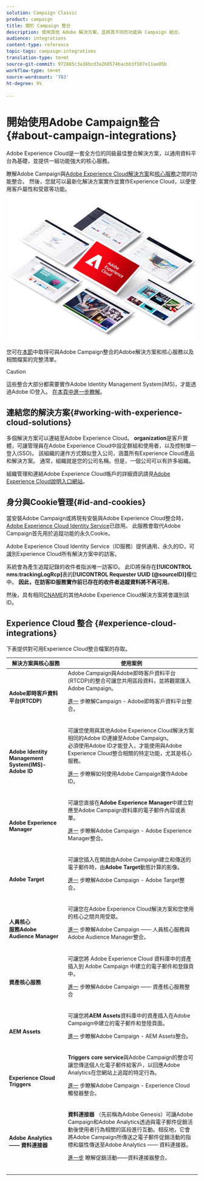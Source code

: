 ```yaml
---
solution: Campaign Classic
product: campaign
title: 關於 Campaign 整合
description: 使用其他 Adobe 解決方案，並將其不同的功能與 Campaign 結合。
audience: integrations
content-type: reference
topic-tags: campaign-integrations
translation-type: tm+mt
source-git-commit: 972885c3a38bcd3a260574bacbb3f507e11ae05b
workflow-type: tm+mt
source-wordcount: '783'
ht-degree: 9%

---
```



# 開始使用Adobe Campaign整合{#about-campaign-integrations}

Adobe Experience Cloud是一套全方位的同級最佳整合解決方案，以通用資料平台為基礎，並提供一組功能強大的核心服務。

瞭解Adobe Campaign與[Adobe Experience Cloud解決方案](https://docs.adobe.com/content/help/en/core-services/interface/marketing-cloud-integrations.html)和[核心服務](https://docs.adobe.com/content/help/en/core-services/interface/about-core-services/core-services.html)之間的功能整合。 然後，您就可以最新化解決方案實作並實作Experience Cloud，以便使用客戶屬性和受眾等功能。

![](assets/ExCloud-solutions.png)

您可在[本節](#experience-cloud-integrations)中取得可與Adobe Campaign整合的Adobe解決方案和核心服務以及相關檔案的完整清單。

>[!CAUTION]
>
>這些整合大部分都需要實作Adobe Identity Management System(IMS)，才能透過Adobe ID登入。 [在本頁中進一步瞭解](../../integrations/using/about-adobe-id.md)。


## 連結您的解決方案{#working-with-experience-cloud-solutions}

多個解決方案可以連結至Adobe Experience Cloud。 **organization**&#x200B;是客戶實體，可讓管理員在Adobe Experience Cloud中設定群組和使用者，以及控制單一登入(SSO)。 該組織的運作方式類似登入公司，涵蓋所有Experience Cloud產品和解決方案。 通常，組織就是您的公司名稱。但是，一個公司可以有許多組織。

組織管理和連結Adobe Experience Cloud帳戶的詳細資訊請見[Adobe Experience Cloud說明入口網站](https://docs.adobe.com/content/help/en/core-services/interface/manage-users-and-products/organizations.html)。

## 身分與Cookie管理{#id-and-cookies}

當安裝Adobe Campaign或將現有安裝與Adobe Experience Cloud整合時，[Adobe Experience Cloud Identity Service](https://docs.adobe.com/content/help/en/id-service/using/home.html)已啟用。 此服務會取代Adobe Campaign首先用於追蹤功能的永久Cookie。

Adobe Experience Cloud Identity Service（ID服務）提供通用、永久的ID，可識別Experience Cloud所有解決方案中的訪客。

系統會為產生追蹤記錄的收件者指派唯一訪客ID。 此ID將保存在&#x200B;**[!UICONTROL nms:trackingLogRcp]**&#x200B;表的&#x200B;**[!UICONTROL Requester UUID (@sourceID)]**&#x200B;欄位中。 **因此，在訪客ID服務實作前已存在的收件者追蹤資料將不再可用**。

然後，具有相同[CNAME](https://docs.adobe.com/content/help/en/id-service/using/reference/analytics-reference/cname.html)的其他Adobe Experience Cloud解決方案將會識別該ID。

## Experience Cloud 整合 {#experience-cloud-integrations}

下表提供對可用Experience Cloud整合檔案的存取。

<table> 
 <thead> 
  <tr> 
   <th> 解決方案與核心服務<br /> </th> 
   <th> 使用案例<br /> </th> 
  </tr> 
 </thead> 
 <tbody> 
  <tr> 
   <td> <strong>Adobe即時客戶資料平台(RTCDP)</strong><br /> </td> 
   <td> Adobe Campaign與Adobe即時客戶資料平台(RTCDP)的整合可讓您共用區段資料，並將觀眾匯入Adobe Campaign。<br /> <p><a href="https://docs.adobe.com/content/help/en/experience-platform/rtcdp/destinations/destinations-cat/adobe-destinations/adobe-campaign-destination.html">進一</a> 步瞭解Campaign - Adobe即時客戶資料平台整合。</p><br /> </td> 
  </tr> 
  <tr> 
   <td> <strong>Adobe Identity Management System(IMS)- Adobe ID</strong><br /> </td> 
   <td> 可讓您使用與其他Adobe Experience Cloud解決方案相同的Adobe ID連線至Adobe Campaign。<br /> 必須使用Adobe ID才能登入，才能使用與Adobe Experience Cloud整合相關的特定功能，尤其是核心服務。<br /> <p><a href="../../integrations/using/about-adobe-id.md">進一</a> 步瞭解如何使用Adobe Campaign實作Adobe ID。</p><br /> </td> 
  </tr> 
  <tr> 
   <td> <strong>Adobe Experience Manager</strong><br /> </td> 
   <td> 可讓您直接在<strong>Adobe Experience Manager</strong>中建立對應至Adobe Campaign資料庫的電子郵件內容或表單。<br /> <p><a href="../../integrations/using/about-adobe-experience-manager.md">進一</a> 步瞭解Adobe Campaign - Adobe Experience Manager整合。</p><br /> </td> 
  </tr> 
  <tr> 
   <td> <strong>Adobe Target</strong><br /> </td> 
   <td> 可讓您插入在開啟由Adobe Campaign建立和傳送的電子郵件時，由<strong>Adobe Target</strong>動態計算的影像。<br /> <p><a href="../../integrations/using/integrating-with-adobe-target.md">進一</a> 步瞭解Adobe Campaign - Adobe Target整合。</p><br /> </td> 
  </tr> 
  <tr> 
   <td> <strong>人員核心</strong><br /> <strong>服務Adobe Audience Manager</strong><br /> </td> 
   <td> 可讓您在Adobe Experience Cloud解決方案和您使用的核心之間共用受眾。<br /> <p><a href="../../integrations/using/sharing-audiences-with-adobe-experience-cloud.md">進一</a> 步瞭解Adobe Campaign —— 人員核心服務與Adobe Audience Manager整合。</p><br /> </td> 
  </tr> 
  <tr> 
   <td> <strong>資產核心服務</strong><br /> </td> 
   <td> 可讓您將 Adobe Experience Cloud 資料庫中的資產插入到 Adobe Campaign 中建立的電子郵件和登錄頁中。<br /> <p><a href="../../integrations/using/configuring-access-to-assets.md#integrating-with-experience-cloud-assets">進一</a> 步瞭解Adobe Campaign —— 資產核心服務整合</p><br /> </td> 
  </tr> 
  <tr> 
   <td> <strong>AEM Assets</strong><br /> </td> 
   <td> 可讓您將<strong>AEM Assets</strong>資料庫中的資產插入在Adobe Campaign中建立的電子郵件和登陸頁面。<br /> <p><a href="../../integrations/using/configuring-access-to-assets.md#integrating-with-aem-assets">進一</a> 步瞭解Adobe Campaign - AEM Assets整合。</p><br /> </td> 
  </tr> 
  <tr> 
   <td> <strong>Experience Cloud Triggers</strong><br /> </td> 
   <td> <strong>Triggers core service</strong>與Adobe Campaign的整合可讓您傳送個人化電子郵件給客戶，以回應Adobe Analytics在您網站上追蹤的特定行為。<br /> <p><a href="https://helpx.adobe.com/tw/campaign/kb/triggers-and-campaign.html">進一</a> 步瞭解Adobe Campaign - Experience Cloud觸發器整合。</p><br /> </td> 
  </tr> 
  <tr> 
   <td> <strong>Adobe Analytics —— 資料連接器</strong><br /> </td> 
   <td> <strong>資料連接器</strong> （先前稱為Adobe Genesis）可讓Adobe Campaign和Adobe Analytics透過與電子郵件促銷活動後使用者行為相關的區段進行互動。相反地，它會將Adobe Campaign所傳送之電子郵件促銷活動的指標和屬性傳送至Adobe Analytics —— 資料連接器。<br /> <p><a href="../../platform/using/adobe-analytics-data-connector.md">進一步</a> 瞭解促銷活動——資料連接器整合。</p><br /> </td> 
  </tr> 
 </tbody> 
</table>

